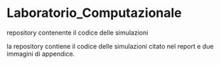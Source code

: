 # Laboratorio_Computazionale
repository contenente il codice delle simulazioni

la repository contiene il codice delle simulazioni citato nel report e due immagini di appendice.
